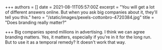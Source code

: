 +++
authors = []
date = 2021-08-11T05:57:00Z
excerpt = "You will get a lot of different answers online. But when you ask big companies about it, they'll tell you this."
hero = "/static/images/pexels-cottonbro-4720384.jpg"
title = "Does branding really matter?"

+++
Big companies spend millions in advertising. I think we can agree branding matters. Yes, it matters, especially if you're in it for the long run. But to use it as a temporal remedy? It doesn't work that way.